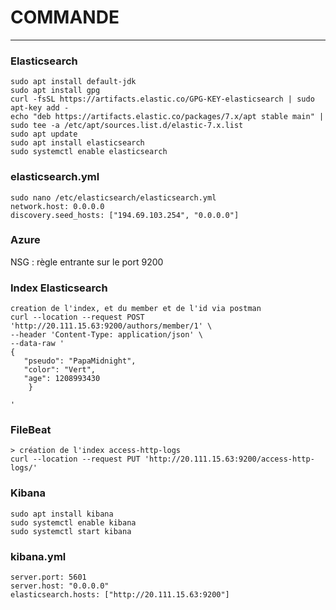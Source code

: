 # COMMANDE
---
### Elasticsearch 
```
sudo apt install default-jdk 
sudo apt install gpg
curl -fsSL https://artifacts.elastic.co/GPG-KEY-elasticsearch | sudo apt-key add -
echo "deb https://artifacts.elastic.co/packages/7.x/apt stable main" | sudo tee -a /etc/apt/sources.list.d/elastic-7.x.list
sudo apt update
sudo apt install elasticsearch
sudo systemctl enable elasticsearch
```
### elasticsearch.yml
```
sudo nano /etc/elasticsearch/elasticsearch.yml
network.host: 0.0.0.0
discovery.seed_hosts: ["194.69.103.254", "0.0.0.0"]
```
### Azure
NSG : règle entrante sur le port 9200
### Index Elasticsearch
```
creation de l'index, et du member et de l'id via postman 
curl --location --request POST 'http://20.111.15.63:9200/authors/member/1' \
--header 'Content-Type: application/json' \
--data-raw '
{
   "pseudo": "PapaMidnight",
   "color": "Vert", 
   "age": 1208993430
    }

'
```
### FileBeat
```
> création de l'index access-http-logs
curl --location --request PUT 'http://20.111.15.63:9200/access-http-logs/' 
```
### Kibana 
```
sudo apt install kibana
sudo systemctl enable kibana
sudo systemctl start kibana
```
### kibana.yml
```
server.port: 5601
server.host: "0.0.0.0"
elasticsearch.hosts: ["http://20.111.15.63:9200"]
```
